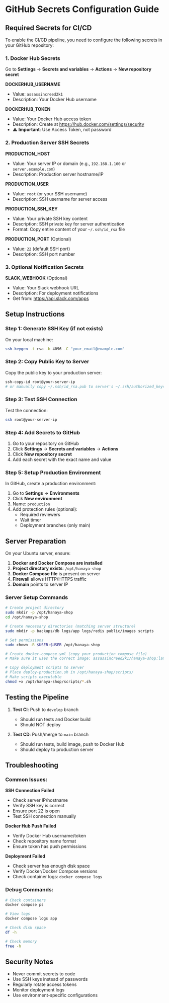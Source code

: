 # GitHub Secrets Configuration Guide

## Required Secrets for CI/CD

To enable the CI/CD pipeline, you need to configure the following secrets in your GitHub repository:

### 1. Docker Hub Secrets

Go to **Settings** → **Secrets and variables** → **Actions** → **New repository secret**

**DOCKERHUB_USERNAME**
- Value: `assassincreed2k1`
- Description: Your Docker Hub username

**DOCKERHUB_TOKEN**
- Value: Your Docker Hub access token
- Description: Create at https://hub.docker.com/settings/security
- ⚠️ **Important**: Use Access Token, not password

### 2. Production Server SSH Secrets

**PRODUCTION_HOST**
- Value: Your server IP or domain (e.g., `192.168.1.100` or `server.example.com`)
- Description: Production server hostname/IP

**PRODUCTION_USER**
- Value: `root` (or your SSH username)
- Description: SSH username for server access

**PRODUCTION_SSH_KEY**
- Value: Your private SSH key content
- Description: SSH private key for server authentication
- Format: Copy entire content of your `~/.ssh/id_rsa` file

**PRODUCTION_PORT** (Optional)
- Value: `22` (default SSH port)
- Description: SSH port number

### 3. Optional Notification Secrets

**SLACK_WEBHOOK** (Optional)
- Value: Your Slack webhook URL
- Description: For deployment notifications
- Get from: https://api.slack.com/apps

## Setup Instructions

### Step 1: Generate SSH Key (if not exists)

On your local machine:
```bash
ssh-keygen -t rsa -b 4096 -C "your_email@example.com"
```

### Step 2: Copy Public Key to Server

Copy the public key to your production server:
```bash
ssh-copy-id root@your-server-ip
# or manually copy ~/.ssh/id_rsa.pub to server's ~/.ssh/authorized_keys
```

### Step 3: Test SSH Connection

Test the connection:
```bash
ssh root@your-server-ip
```

### Step 4: Add Secrets to GitHub

1. Go to your repository on GitHub
2. Click **Settings** → **Secrets and variables** → **Actions**
3. Click **New repository secret**
4. Add each secret with the exact name and value

### Step 5: Setup Production Environment

In GitHub, create a production environment:
1. Go to **Settings** → **Environments**
2. Click **New environment**
3. Name: `production`
4. Add protection rules (optional):
   - Required reviewers
   - Wait timer
   - Deployment branches (only main)

## Server Preparation

On your Ubuntu server, ensure:

1. **Docker and Docker Compose are installed**
2. **Project directory exists**: `/opt/hanaya-shop`
3. **Docker Compose file** is present on server
4. **Firewall** allows HTTP/HTTPS traffic
5. **Domain** points to server IP

### Server Setup Commands

```bash
# Create project directory
sudo mkdir -p /opt/hanaya-shop
cd /opt/hanaya-shop

# Create necessary directories (matching server structure)
sudo mkdir -p backups/db logs/app logs/redis public/images scripts

# Set permissions
sudo chown -R $USER:$USER /opt/hanaya-shop

# Create docker-compose.yml (copy your production compose file)
# Make sure it uses the correct image: assassincreed2k1/hanaya-shop:latest

# Copy deployment scripts to server
# Place deploy-production.sh in /opt/hanaya-shop/scripts/
# Make scripts executable
chmod +x /opt/hanaya-shop/scripts/*.sh
```

## Testing the Pipeline

1. **Test CI**: Push to `develop` branch
   - Should run tests and Docker build
   - Should NOT deploy

2. **Test CD**: Push/merge to `main` branch
   - Should run tests, build image, push to Docker Hub
   - Should deploy to production server

## Troubleshooting

### Common Issues:

**SSH Connection Failed**
- Check server IP/hostname
- Verify SSH key is correct
- Ensure port 22 is open
- Test SSH connection manually

**Docker Hub Push Failed**
- Verify Docker Hub username/token
- Check repository name format
- Ensure token has push permissions

**Deployment Failed**
- Check server has enough disk space
- Verify Docker/Docker Compose versions
- Check container logs: `docker compose logs`

### Debug Commands:

```bash
# Check containers
docker compose ps

# View logs
docker compose logs app

# Check disk space
df -h

# Check memory
free -h
```

## Security Notes

- Never commit secrets to code
- Use SSH keys instead of passwords
- Regularly rotate access tokens
- Monitor deployment logs
- Use environment-specific configurations
